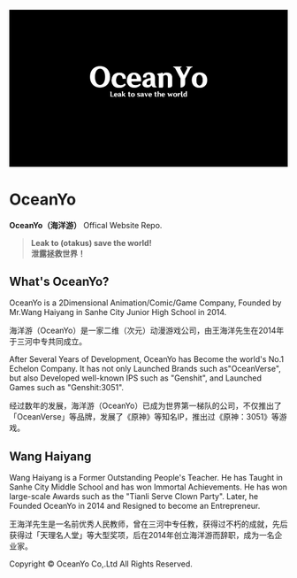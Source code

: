 ![logo](https://raw.githubusercontent.com/lspaper/oceanyo/main/IMG_0049.png)
# OceanYo
**OceanYo（海洋游）** Offical Website Repo. <br>
>**Leak to (otakus) save the world!**<br>
>**泄露拯救世界！**

## What's OceanYo?
OceanYo is a 2Dimensional Animation/Comic/Game Company, Founded by Mr.Wang Haiyang in Sanhe City Junior High School in 2014.

海洋游（OceanYo）是一家二维（次元）动漫游戏公司，由王海洋先生在2014年于三河中专共同成立。

After Several Years of Development, OceanYo has Become the world's No.1 Echelon Company. It has not only Launched Brands such as"OceanVerse", but also Developed well-known IPS such as "Genshit", and Launched Games such as "Genshit:3051".

经过数年的发展，海洋游（OceanYo）已成为世界第一梯队的公司，不仅推出了「OceanVerse」等品牌，发展了《原神》等知名IP，推出过《原神：3051》等游戏。

## Wang Haiyang

Wang Haiyang is a Former Outstanding People's Teacher. He has Taught in Sanhe City Middle School and has won Immortal Achievements. He has won large-scale Awards such as the "Tianli Serve Clown Party". Later, he Founded OceanYo in 2014 and Resigned to become an Entrepreneur.

王海洋先生是一名前优秀人民教师，曾在三河中专任教，获得过不朽的成就，先后获得过「天理名人堂」等大型奖项，后在2014年创立海洋游而辞职，成为一名企业家。

Copyright © OceanYo Co,.Ltd All Rights Reserved.
